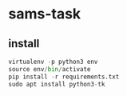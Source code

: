 # sams-task

## install

```python
virtualenv -p python3 env
source env/bin/activate
pip install -r requirements.txt
sudo apt install python3-tk


```